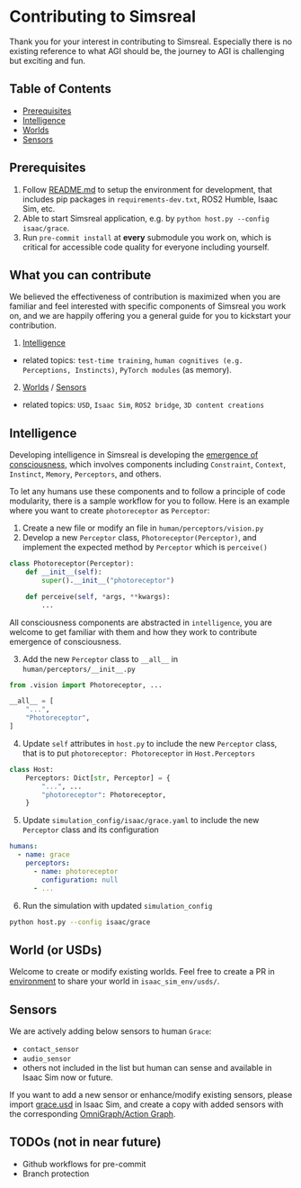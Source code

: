 # Contributing to Simsreal

Thank you for your interest in contributing to Simsreal. Especially there is no existing reference to what AGI should be, the journey to AGI is challenging but exciting and fun.

## Table of Contents
- [Prerequisites](#prerequisites)
- [Intelligence](#intelligence)
- [Worlds](#worlds)
- [Sensors](#sensors)

## Prerequisites
1. Follow [README.md](README.md) to setup the environment for development, that includes pip packages in `requirements-dev.txt`, ROS2 Humble, Isaac Sim, etc.
2. Able to start Simsreal application, e.g. by `python host.py --config isaac/grace`.
3. Run `pre-commit install` at **every** submodule you work on, which is critical for accessible code quality for everyone including yourself.

## What you can contribute
We believed the effectiveness of contribution is maximized when you are familiar and feel interested with specific components of Simsreal you work on, and we are happily offering you a general guide for you to kickstart your contribution.

1. [Intelligence](#intelligence)
* related topics: `test-time training`, `human cognitives (e.g. Perceptions, Instincts)`, `PyTorch modules` (as memory).
2. [Worlds](#worlds) / [Sensors](#sensors)
* related topics: `USD`, `Isaac Sim`, `ROS2 bridge`, `3D content creations`

## Intelligence
Developing intelligence in Simsreal is developing the [emergence of consciousness](https://github.com/Simsreal/human/blob/main/src/images/flow_draft_2.png), which involves components including `Constraint`, `Context`, `Instinct`, `Memory`, `Perceptors`, and others.

To let any humans use these components and to follow a principle of code modularity, there is a sample workflow for you to follow. Here is an example where you want to create `photoreceptor` as `Perceptor`:

1. Create a new file or modify an file in `human/perceptors/vision.py`
2. Develop a new `Perceptor` class, `Photoreceptor(Perceptor)`, and implement the expected method by `Perceptor` which is `perceive()`
```python
class Photoreceptor(Perceptor):
    def __init__(self):
        super().__init__("photoreceptor")

    def perceive(self, *args, **kwargs):
        ...
```

All consciousness components are abstracted in `intelligence`, you are welcome to get familiar with them and how they work to contribute emergence of consciousness.

3. Add the new `Perceptor` class to `__all__` in `human/perceptors/__init__.py`
```python
from .vision import Photoreceptor, ...

__all__ = [
    "...",
    "Photoreceptor",
]
```

4. Update `self` attributes in `host.py` to include the new `Perceptor` class, that is to put `photoreceptor: Photoreceptor` in `Host.Perceptors`
```python
class Host:
    Perceptors: Dict[str, Perceptor] = {
        "...", ...
        "photoreceptor": Photoreceptor,
    }
```
5. Update `simulation_config/isaac/grace.yaml` to include the new `Perceptor` class and its configuration
```yaml
humans:
  - name: grace
    perceptors:
      - name: photoreceptor
        configuration: null
      - ...
```

6. Run the simulation with updated `simulation_config`
```bash
python host.py --config isaac/grace
```


## World (or USDs)
Welcome to create or modify existing worlds. Feel free to create a PR in [environment](https://github.com/Simsreal/environment) to share your world in `isaac_sim_env/usds/`.

## Sensors
We are actively adding below sensors to human `Grace`:
* `contact_sensor`
* `audio_sensor`
* others not included in the list but human can sense and available in Isaac Sim now or future.

If you want to add a new sensor or enhance/modify existing sensors, please import [grace.usd](https://github.com/Simsreal/environment/tree/main/isaac_sim_env/usds) in Isaac Sim, and create a copy with added sensors with the corresponding [OmniGraph/Action Graph](https://docs.omniverse.nvidia.com/isaacsim/latest/features/sensors_simulation/sensor_simulation_physics_sensors.html).

## TODOs (not in near future)
* Github workflows for pre-commit
* Branch protection
